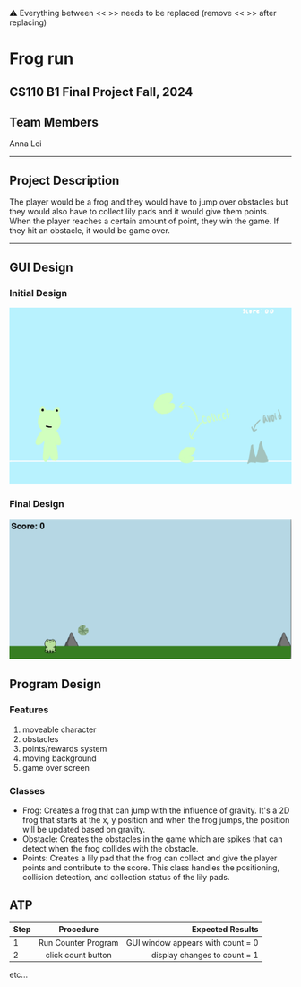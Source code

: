 
:warning: Everything between << >> needs to be replaced (remove << >> after replacing)

# Frog run
## CS110 B1 Final Project Fall, 2024

## Team Members

Anna Lei

***

## Project Description

The player would be a frog and they would have to jump over obstacles but they would also have to collect lily pads and it would give them points. When the player reaches a certain amount of point, they win the game. If they hit an obstacle, it would be game over.

***    

## GUI Design

### Initial Design

![initial gui](assets/gui.jpg)

### Final Design

![final gui](assets/finalgui.jpg)

## Program Design

### Features

1. moveable character
2. obstacles
3. points/rewards system
4. moving background
5. game over screen

### Classes

- Frog: Creates a frog that can jump with the influence of gravity. It's a 2D frog that starts at the x, y position and when the frog jumps, the position will be updated based on gravity.
- Obstacle: Creates the obstacles in the game which are spikes that can detect when the frog collides with the obstacle.
- Points: Creates a lily pad that the frog can collect and give the player points and contribute to the score. This class handles the positioning, collision detection, and collection status of the lily pads.

## ATP

| Step                 |Procedure             |Expected Results                   |
|----------------------|:--------------------:|----------------------------------:|
|  1                   | Run Counter Program  |GUI window appears with count = 0  |
|  2                   | click count button   | display changes to count = 1      |
etc...
